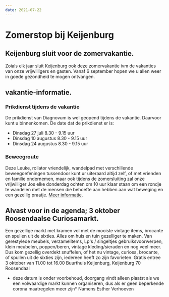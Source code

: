 ```yaml
---
date: 2021-07-22
---
```


# Zomerstop bij Keijenburg

## Keijenburg sluit voor de zomervakantie.

Zoials elk jaar sluit Keijenburg ook deze zomervakantie ivm de vakanties van onze vrijwilligers en gasten.
Vanaf 6 september hopen we u allen weer in goede gezondheid te mogen ontvangen.

## vakantie-informatie.

### Prikdienst tijdens de vakantie

De prikdienst van Diagnovum is wel geopend tijdens de vakantie. Daarvoor kunt u binnenkomen.
De date dat de prikdienst er is:

-   Dinsdag 27 juli 8.30 - 9.15 uur
-   Dinsdag 10 augustus 8.30 - 9.15 uur
-   Dinsdag 24 augustus 8.30 - 9.15 uur

### Beweegroute

Deze Leuke, rollator vriendelijk, wandelpad met verschillende beweegoefeningen tussendoor kunt ur uiteraard altijd zelf, of met vrienden en familie ondernemen, maar ook tijdens de zomersluiting zal onze vrijwilliger Jos elke donderdag ochten om 10 uur klaar staan om een rondje te wandelen met de mensen die behoefte aan hebben aan wat beweging en een gezellig praatje.
<a href="/files/beweegroute.pdf">Meer informatie</a>.

## Alvast voor in de agenda; 3 oktober Roosendaalse Curiosamarkt.

Een gezellige markt met kramen vol met de mooiste vintage items, brocante en spullen uit de sixties. Alles om huis en tuin gezelliger te maken. Van gerestylede meubels, verzamelitems, Lp's / singeltjes
gebruiksvoorwerpen, klein meubelen, poppen/beren, vintage kleding/sieraden en nog veel meer. Dus kom gezellig overdekt snuffelen, of het nu vintage, curiosa, brocante, of spullen uit de sixties zijn, iedereen heeft zo zijn favorieten. Gratis entree 3 oktober van 11.00 tot 16.00 Buurthuis Keijenburg, Keijenburg 70 Roosendaal

-   deze datum is onder voorbehoud, doorgang vindt alleen plaatst als we een volwaardige markt kunnen organiseren, dus als er geen beperkende corona maatregelen meer zijn\*
    Namens Esther Verhoeven

